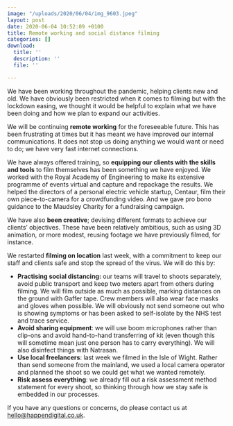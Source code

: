 ```yaml
---
image: "/uploads/2020/06/04/img_9603.jpeg"
layout: post
date: 2020-06-04 10:52:09 +0100
title: Remote working and social distance filming
categories: []
download:
  title: ''
  description: ''
  file: ''

---
```

We have been working throughout the pandemic, helping clients new and old. We have obviously been restricted when it comes to filming but with the lockdown easing, we thought it would be helpful to explain what we have been doing and how we plan to expand our activities.

We will be continuing **remote working** for the foreseeable future. This has been frustrating at times but it has meant we have improved our internal communications. It does not stop us doing anything we would want or need to do; we have very fast internet connections.

We have always offered training, so **equipping our clients with the skills and tools** to film themselves has been something we have enjoyed. We worked with the Royal Academy of Engineering to make its extensive programme of events virtual and capture and repackage the results. We helped the directors of a personal electric vehicle startup, Centaur, film their own piece-to-camera for a crowdfunding video. And we gave pro bono guidance to the Maudsley Charity for a fundraising campaign.

We have also **been creative**; devising different formats to achieve our clients’ objectives. These have been relatively ambitious, such as using 3D animation, or more modest, reusing footage we have previously filmed, for instance.

We restarted **filming on location** last week, with a commitment to keep our staff and clients safe and stop the spread of the virus. We will do this by:

* **Practising social distancing:** our teams will travel to shoots separately, avoid public transport and keep two meters apart from others during filming. We will film outside as much as possible, marking distances on the ground with Gaffer tape. Crew members will also wear face masks and gloves when possible. We will obviously not send someone out who is showing symptoms or has been asked to self-isolate by the NHS test and trace service.
* **Avoid sharing equipment**: we will use boom microphones rather than clip-ons and avoid hand-to-hand transferring of kit (even though this will sometime mean just one person has to carry everything). We will also disinfect things with Natrasan.
* **Use local freelancers**: last week we filmed in the Isle of Wight. Rather than send someone from the mainland, we used a local camera operator and planned the shoot so we could get what we wanted remotely.
* **Risk assess everything**: we already fill out a risk assessment method statement for every shoot, so thinking through how we stay safe is embedded in our processes.

If you have any questions or concerns, do please contact us at hello@happendigital.co.uk.